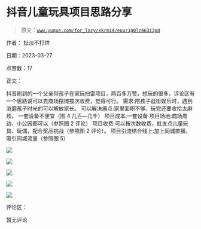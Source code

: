 # 抖音儿童玩具项目思路分享

> 原文：[`www.yuque.com/for_lazy/xkrm14/euur1g0lz463i3p8`](https://www.yuque.com/for_lazy/xkrm14/euur1g0lz463i3p8)

作者： 扯淡不打烊

日期：2023-03-27

点赞数：17

正文：

抖音刷到的一个父亲带孩子在家玩扫雷项目，两百多万赞，想玩的很多，评论区有一个思路说可以去商场摆摊按次收费，觉得可行。 需求:陪孩子逛街娱乐时，遇到消磨孩子时光的可以解放家长。 可以解决痛点:家里面积不够、玩完还要收拾太麻烦， 一套设备不便宜（图 4 几百—几千） 项目成本:一套设备 项目场地:商场周边、小公园都可以（参照图 2 评论） 项目收费:可以按次数收费，批发点儿童玩具、玩偶，配合奖品挑战（参照图 2 评论）。 项目引流结合线上:加上同城直播，吸引同城流量（参照图 5）

![](img/5b97b43b7ba078e7a467b171fa671e45.png)

![](img/ed50a110c63113db8676872fe26e276a.png)

![](img/aaae317b55e7f69f9a8051b9fa7712c0.png)

![](img/9bcaeb2b7ad32115060c0866371e0ad3.png)

![](img/f5d6390c6d0ef80107ef7b9c6b92fbff.png)

评论区：

暂无评论



